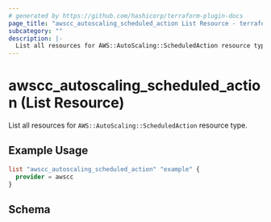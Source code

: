 ```yaml
---
# generated by https://github.com/hashicorp/terraform-plugin-docs
page_title: "awscc_autoscaling_scheduled_action List Resource - terraform-provider-awscc"
subcategory: ""
description: |-
  List all resources for AWS::AutoScaling::ScheduledAction resource type.
---
```


# awscc_autoscaling_scheduled_action (List Resource)

List all resources for `AWS::AutoScaling::ScheduledAction` resource type.

## Example Usage

```terraform
list "awscc_autoscaling_scheduled_action" "example" {
  provider = awscc
}
```

<!-- schema generated by tfplugindocs -->
## Schema
